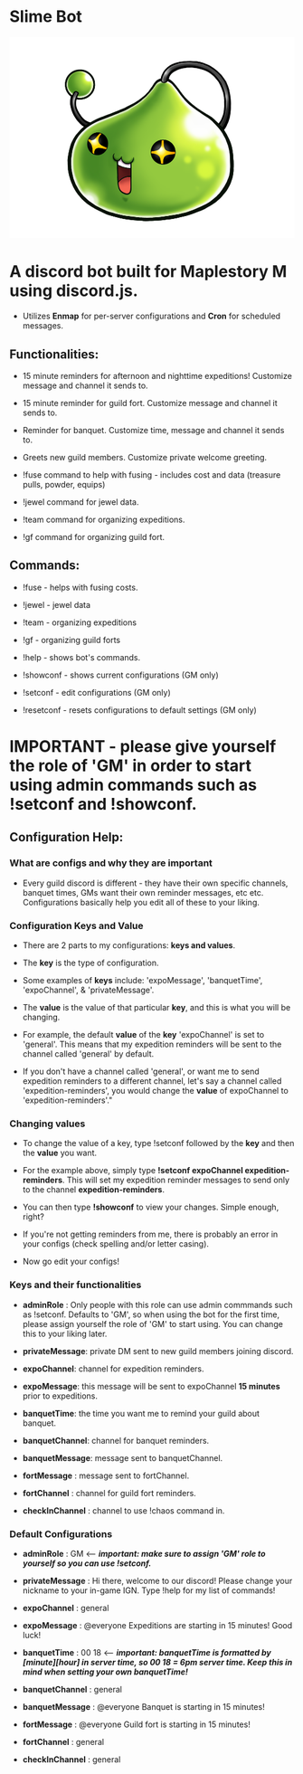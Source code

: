 # Slime Bot

![alt text](king_slime_solo.png)

# A discord bot built for Maplestory M using discord.js. 

 - Utilizes **Enmap** for per-server configurations and **Cron** for scheduled messages.
  

## Functionalities:

- 15 minute reminders for afternoon and nighttime expeditions! Customize message and channel it sends to.
  
- 15 minute reminder for guild fort. Customize message and channel it sends to.

- Reminder for banquet. Customize time, message and channel it sends to.

- Greets new guild members. Customize private welcome greeting.

- !fuse command to help with fusing - includes cost and data (treasure pulls, powder, equips)

- !jewel command for jewel data.

- !team command for organizing expeditions.

- !gf command for organizing guild fort.


## Commands: 

- !fuse - helps with fusing costs.

- !jewel - jewel data

- !team - organizing expeditions

- !gf - organizing guild forts

- !help - shows bot's commands.

- !showconf - shows current configurations (GM only)

- !setconf - edit configurations (GM only)
  
- !resetconf - resets configurations to default settings (GM only)


# IMPORTANT - please give yourself the role of 'GM' in order to start using admin commands such as !setconf and !showconf.

## Configuration Help:

### What are configs and why they are important
 
- Every guild discord is different - they have their own specific channels, banquet times, GMs want their own reminder messages, etc etc. Configurations basically help you edit all of these to your liking.

### Configuration Keys and Value

- There are 2 parts to my configurations: **keys and values**.

- The **key** is the type of configuration. 

- Some examples of **keys** include: 'expoMessage', 'banquetTime', 'expoChannel', & 'privateMessage'.

- The **value** is the value of that particular **key**, and this is what you will be changing. 

- For example, the default **value** of the **key** 'expoChannel' is set to 'general'. This means that my expedition reminders will be sent to the channel called 'general' by default. 

- If you don't have a channel called 'general', or want me to send expedition reminders to a different channel, let's say a channel called 'expedition-reminders', you would change the **value** of expoChannel to 'expedition-reminders'."
                  
### Changing values
- To change the value of a key, type !setconf followed by the **key** and then the **value** you want.

- For the example above, simply type **!setconf expoChannel expedition-reminders**. This will set my expedition reminder messages to send only to the channel **expedition-reminders**.

- You can then type **!showconf** to view your changes. Simple enough, right?

- If you're not getting reminders from me, there is probably an error in your configs (check spelling and/or letter casing). 

- Now go edit your configs!
  
### Keys and their functionalities

- **adminRole** : Only people with this role can use admin commmands such as !setconf. Defaults to 'GM', so when using the bot for the first time, please assign yourself the role of 'GM' to start using. You can change this to your liking later.

- **privateMessage**: private DM sent to new guild members joining discord.

- **expoChannel**: channel for expedition reminders.

- **expoMessage**: this message will be sent to expoChannel **15 minutes** prior to expeditions. 

- **banquetTime**: the time you want me to remind your guild about banquet.

- **banquetChannel**: channel for banquet reminders.

- **banquetMessage**: message sent to banquetChannel.

- **fortMessage** : message sent to fortChannel.

- **fortChannel** : channel for guild fort reminders.

- **checkInChannel** : channel to use !chaos command in.


### Default Configurations

- **adminRole** : GM <-- ***important: make sure to assign 'GM' role to yourself so you can use !setconf.***

- **privateMessage** : Hi there, welcome to our discord! Please change your nickname to your in-game IGN. Type !help for my list of commands!

- **expoChannel** : general

- **expoMessage** : @everyone Expeditions are starting in 15 minutes! Good luck!

- **banquetTime** : 00 18 <-- ***important: banquetTime is formatted by [minute][hour] in server time, so 00 18 = 6pm server time. Keep this in mind when setting your own banquetTime!***

- **banquetChannel** : general

- **banquetMessage** : @everyone Banquet is starting in 15 minutes!

- **fortMessage** : @everyone Guild fort is starting in 15 minutes!

- **fortChannel** : general

- **checkInChannel** : general
